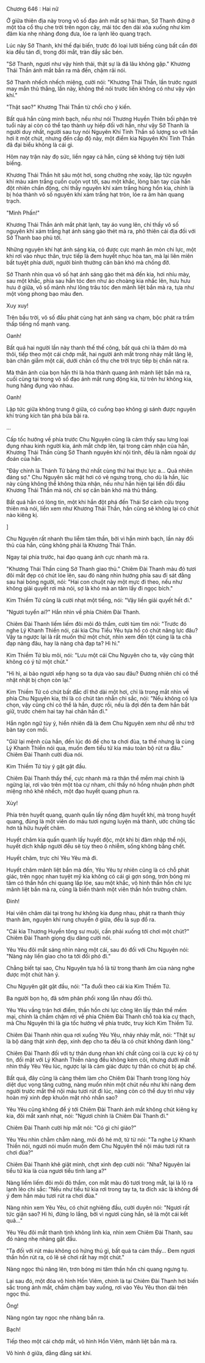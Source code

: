 




Chương 646 : Hai nữ


Ở giữa thiên địa này trong vô số đạo ánh mắt sợ hãi than, Sở Thanh đứng ở một tòa cổ thụ che trời trên ngọn cây, mái tóc đen dài xõa xuống như kim đâm kia nhẹ nhàng đong đưa, lóe ra lạnh lẽo quang trạch.

Lúc này Sở Thanh, khí thế đại biến, trước đó loại lười biếng cùng bất cần đời kia đều tán đi, trong đôi mắt, tràn đầy sắc bén.

"Sở Thanh, ngươi như vậy hình thái, thật sự là đã lâu không gặp." Khương Thái Thần ánh mắt bắn ra mà đến, chậm rãi nói.

Sở Thanh nhếch nhếch miệng, cười nói: "Khương Thái Thần, lần trước ngươi may mắn thủ thắng, lần này, không thể nói trước liền không có như vậy vận khí."

"Thật sao?" Khương Thái Thần từ chối cho ý kiến.

Bất quá hắn cũng minh bạch, nếu như nói Thương Huyền Thiên bối phận trẻ tuổi này ai còn có thể tạo thành uy hiếp đối với hắn, như vậy Sở Thanh là người duy nhất, người sau tuy nói Nguyên Khí Tinh Thần số lượng so với hắn hơi ít một chút, nhưng đến cấp độ này, một điểm kia Nguyên Khí Tinh Thần đã đại biểu không là cái gì.

Hôm nay trận này đọ sức, liền ngay cả hắn, cũng sẽ không tuỳ tiện lười biếng.

Khương Thái Thần hít sâu một hơi, song chưởng nhẹ xoáy, lập tức nguyên khí màu xám trắng cuồn cuộn vọt tới, sau một khắc, lòng bàn tay của hắn đột nhiên chấn động, chỉ thấy nguyên khí xám trắng hùng hồn kia, chính là bị hóa thành vô số nguyên khí xám trắng hạt tròn, lóe ra âm hàn quang trạch.

"Minh Phấn!"

Khương Thái Thần ánh mắt phát lạnh, tay áo vung lên, chỉ thấy vô số nguyên khí xám trắng hạt ánh sáng gào thét mà ra, phô thiên cái địa đối với Sở Thanh bao phủ tới.

Những nguyên khí hạt ánh sáng kia, có được cực mạnh ăn mòn chi lực, một khi rơi vào nhục thân, trực tiếp là đem huyết nhục hòa tan, mà lại liên miên bất tuyệt phía dưới, người bình thường căn bản khó mà chống đỡ.

Sở Thanh nhìn qua vô số hạt ánh sáng gào thét mà đến kia, hơi nhíu mày, sau một khắc, phía sau hắn tóc đen như áo choàng kia nhấc lên, hưu hưu hưu ở giữa, vô số mảnh như lông trâu tóc đen mãnh liệt bắn mà ra, tựa như một vòng phong bạo màu đen.

Xuy xuy!

Trên bầu trời, vô số đầu phát cùng hạt ánh sáng va chạm, bộc phát ra trầm thấp tiếng nổ mạnh vang.

Oanh!

Bất quá hai người lần này thanh thế thế công, bất quá chỉ là thăm dò mà thôi, tiếp theo một cái chớp mắt, hai người ánh mắt trong nháy mắt lăng lệ, bàn chân giẫm một cái, dưới chân cổ thụ che trời trực tiếp bị chấn nát ra.

Mà thân ảnh của bọn hắn thì là hóa thành quang ảnh mãnh liệt bắn mà ra, cuối cùng tại trong vô số đạo ánh mắt rung động kia, từ trên hư không kia, hung hăng đụng vào nhau.

Oanh!

Lập tức giữa không trung ở giữa, có cuồng bạo không gì sánh được nguyên khí trùng kích tàn phá bừa bãi ra.

...

Cấp tốc hướng về phía trước Chu Nguyên cũng là cảm thấy sau lưng loại đụng nhau kinh người kia, ánh mắt chớp lên, tại trong cảm nhận của hắn, Khương Thái Thần cùng Sở Thanh nguyên khí nội tình, đều là nằm ngoài dự đoán của hắn.

"Đây chính là Thánh Tử bảng thứ nhất cùng thứ hai thực lực a... Quả nhiên đáng sợ." Chu Nguyên sắc mặt hơi có vẻ ngưng trọng, cho dù là hắn, lúc này cũng không thể không thừa nhận, nếu như hắn hiện tại liền đối đầu Khương Thái Thần mà nói, chỉ sợ căn bản khó mà thủ thắng.

Bất quá hắn có lòng tin, một khi hắn đột phá đến Thái Sơ cảnh cửu trọng thiên mà nói, liền xem như Khương Thái Thần, hắn cũng sẽ không lại có chút nào kiêng kị.

]

Chu Nguyên rất nhanh thu liễm tâm thần, bởi vì hắn minh bạch, lần này đối thủ của hắn, cũng không phải là Khương Thái Thần.

Ngay tại phía trước, hai đạo quang ảnh cực nhanh mà ra.

"Khương Thái Thần cùng Sở Thanh giao thủ." Chiêm Đài Thanh màu đỏ tươi đôi mắt đẹp có chút lóe lên, sau đó nàng nhìn hướng phía sau đi sát đằng sau hai bóng người, nói: "Hai con chuột này một mực đi theo, nếu như không giải quyết rơi mà nói, sợ là khó mà an tâm lấy đi ngọc bích."

Kim Thiềm Tử cũng là cười nhạt một tiếng, nói: "Vậy liền giải quyết hết đi."

"Ngươi tuyển ai?" Hắn nhìn về phía Chiêm Đài Thanh.

Chiêm Đài Thanh liếm liếm đôi môi đỏ thắm, cười tủm tỉm nói: "Trước đó nghe Lý Khanh Thiền nói, cái kia Chu Tiểu Yêu tựa hồ có chút năng lực đâu? Vậy ta ngược lại là rất muốn thử một chút, nhìn xem đến tột cùng là ta chà đạp nàng đâu, hay là nàng chà đạp ta? Hì hì."

Kim Thiềm Tử bĩu môi, nói: "Lưu một cái Chu Nguyên cho ta, vậy cũng thật không có ý tứ một chút."

"Hì hì, ai bảo ngươi xếp hạng so ta dựa vào sau đâu? Đương nhiên chỉ có thể nhặt nhặt bị chọn còn lại."

Kim Thiềm Tử có chút bất đắc dĩ thở dài một hơi, chỉ là trong mắt nhìn về phía Chu Nguyên kia, thì là có chút tàn nhẫn chi sắc, nói: "Nếu không có lựa chọn, vậy cũng chỉ có thể là hắn, được rồi, nếu là đợi đến ta đem hắn bắt giữ, trước chém hai tay hai chân hắn đi."

Hắn ngôn ngữ tùy ý, hiển nhiên đã là đem Chu Nguyên xem như dễ như trở bàn tay con mồi.

"Giữ lại mệnh của hắn, đến lúc đó để cho ta chơi đùa, ta thế nhưng là cùng Lý Khanh Thiền nói qua, muốn đem tiểu tử kia máu toàn bộ rút ra đâu." Chiêm Đài Thanh cười đùa nói.

Kim Thiềm Tử tùy ý gật gật đầu.

Chiêm Đài Thanh thấy thế, cực nhanh mà ra thân thể mềm mại chính là ngừng lại, rơi vào trên một tòa cự nham, chỉ thấy nó hồng nhuận phơn phớt miệng nhỏ khẽ nhếch, một đạo huyết quang phun ra.

Xùy!

Phía trên huyết quang, quanh quẩn lấy nồng đậm huyết khí, mà trong huyết quang, đúng là một viên do máu tươi ngưng luyện mà thành, ước chừng tấc hơn tả hữu huyết châm.

Huyết châm kia quấn quanh lấy huyết độc, một khi bị đâm nhập thể nội, huyết dịch khắp người đều sẽ tùy theo ô nhiễm, sống không bằng chết.

Huyết châm, trực chỉ Yêu Yêu mà đi.

Huyết châm mãnh liệt bắn mà đến, Yêu Yêu tự nhiên cũng là có chỗ phát giác, trên ngọc nhan tuyệt mỹ kia không có cái gì gợn sóng, trơn bóng mi tâm có thần hồn chi quang lấp lóe, sau một khắc, vô hình thần hồn chi lực mãnh liệt bắn mà ra, cũng là biến thành một viên thần hồn trường châm.

Đinh!

Hai viên châm dài tại trong hư không kia đụng nhau, phát ra thanh thúy thanh âm, nguyên khí rung chuyển ở giữa, đều là sụp đổ ra.

"Cái kia Thương Huyền tông sư muội, cần phải xuống tới chơi một chút?" Chiêm Đài Thanh giọng dịu dàng cười nói.

Yêu Yêu đôi mắt sáng nhìn nàng một cái, sau đó đối với Chu Nguyên nói: "Nàng này liền giao cho ta tới đối phó đi."

Chẳng biết tại sao, Chu Nguyên tựa hồ là từ trong thanh âm của nàng nghe được một chút hàn ý.

Chu Nguyên gật gật đầu, nói: "Ta đuổi theo cái kia Kim Thiềm Tử.

Ba người bọn họ, đã sớm phân phối xong lẫn nhau đối thủ.

Yêu Yêu vầng trán hơi điểm, thần hồn chi lực cõng lên lấy thân thể mềm mại, chính là chầm chậm rơi về phía Chiêm Đài Thanh chỗ toà kia cự thạch, mà Chu Nguyên thì là gia tốc hướng về phía trước, truy kích Kim Thiềm Tử.

Chiêm Đài Thanh nhìn qua rơi xuống Yêu Yêu, nháy nháy mắt, nói: "Thật sự là bộ dáng thật xinh đẹp, xinh đẹp cho ta đều là có chút không đành lòng."

Chiêm Đài Thanh đối với tự thân dung nhan khí chất cũng coi là cực kỳ có tự tin, đối mặt với Lý Khanh Thiền nàng đều không kém cỏi, nhưng dưới mắt nhìn thấy Yêu Yêu lúc, ngược lại là cảm giác được tự thân có chút bị áp chế.

Bất quá, đây cũng là càng thêm làm cho Chiêm Đài Thanh trong lòng hủy diệt dục vọng tăng cường, nàng muốn nhìn một chút nếu như khi nàng đem người trước mắt thể nội máu tươi rút đi lúc, nàng còn có thể duy trì như vậy hoàn mỹ xinh đẹp khuôn mặt nhỏ nhắn sao?

Yêu Yêu cũng không để ý tới Chiêm Đài Thanh ánh mắt không chút kiêng kỵ kia, đôi mắt xanh nhạt, nói: "Ngươi chính là Chiêm Đài Thanh đi."

Chiêm Đài Thanh cười híp mắt nói: "Có gì chỉ giáo?"

Yêu Yêu nhìn chằm chằm nàng, môi đỏ hé mở, từ từ nói: "Ta nghe Lý Khanh Thiền nói, ngươi nói muốn muốn đem Chu Nguyên thể nội máu tươi rút ra chơi đùa?"

Chiêm Đài Thanh khẽ giật mình, chợt xinh đẹp cười nói: "Nha? Nguyên lai tiểu tử kia là của ngươi tiểu tình lang a?"

Nàng liếm liếm đôi môi đỏ thắm, con mắt màu đỏ tươi trong mắt, lại là lộ ra lạnh lẽo chi sắc: "Nếu như tiểu tử kia rơi trong tay ta, ta đích xác là không để ý đem hắn máu tươi rút ra chơi đùa."

Nàng nhìn xem Yêu Yêu, có chút nghiêng đầu, cười duyên nói: "Ngươi rất tức giận sao? Hì hì, đừng lo lắng, bởi vì ngươi cùng hắn, sẽ là một cái kết quả..."

Yêu Yêu đôi mắt thanh tịnh không linh kia, nhìn xem Chiêm Đài Thanh, sau đó nàng nhẹ nhàng gật đầu.

"Ta đối với rút máu không có hứng thú gì, bất quá ta cảm thấy... Đem ngươi thần hồn rút ra, có lẽ sẽ chơi rất hay một chút."

Nàng ngọc thủ nâng lên, trơn bóng mi tâm thần hồn chi quang ngưng tụ.

Lại sau đó, một đóa vô hình Hồn Viêm, chính là tại Chiêm Đài Thanh hơi biến sắc trong ánh mắt, chầm chậm bay xuống, rơi vào Yêu Yêu thon dài trên ngọc thủ.

Ông!

Nàng ngón tay ngọc nhẹ nhàng bắn ra.

Bạch!

Tiếp theo một cái chớp mắt, vô hình Hồn Viêm, mãnh liệt bắn mà ra.

Vô hình ở giữa, đằng đằng sát khí.




